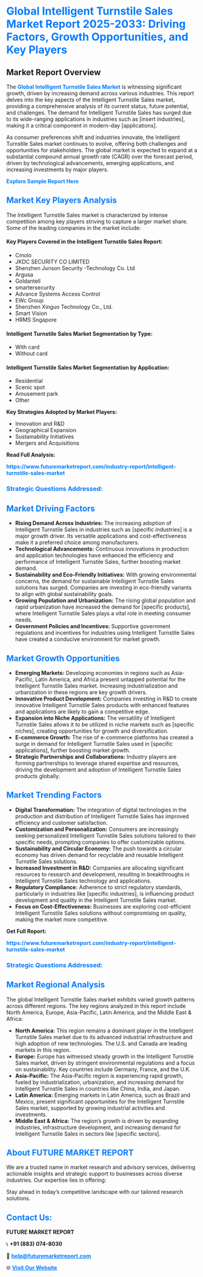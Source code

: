 <h1 style="color: #007BFF;">Global Intelligent Turnstile Sales Market Report 2025-2033: Driving Factors, Growth Opportunities, and Key Players</h1>

<section id="overview">
<h2>Market Report Overview</h2>
<p>The <a href="https://www.futuremarketreport.com/industry-report/intelligent-turnstile-sales-market" style="color: #007BFF; text-decoration: none;"><strong>Global Intelligent Turnstile Sales Market</strong></a> is witnessing significant growth, driven by increasing demand across various industries. This report delves into the key aspects of the Intelligent Turnstile Sales market, providing a comprehensive analysis of its current status, future potential, and challenges. The demand for Intelligent Turnstile Sales has surged due to its wide-ranging applications in industries such as [insert industries], making it a critical component in modern-day [applications].</p>
<p>As consumer preferences shift and industries innovate, the Intelligent Turnstile Sales market continues to evolve, offering both challenges and opportunities for stakeholders. The global market is expected to expand at a substantial compound annual growth rate (CAGR) over the forecast period, driven by technological advancements, emerging applications, and increasing investments by major players.</p>
</section>

<section id="overview">
<p><a href="https://www.futuremarketreport.com/request-sample/reportId=109189" style="color: #007BFF; text-decoration: none;"><strong>Explore Sample Report Here</strong></a></p>
</section>

<section id="key-players">
<h2 style="color: #007BFF;">Market Key Players Analysis</h2>
<p>The Intelligent Turnstile Sales market is characterized by intense competition among key players striving to capture a larger market share. Some of the leading companies in the market include:</p>
<h4>Key Players Covered in the Intelligent Turnstile Sales Report:</h4>
<ul><li>Cmolo</li><li>JKDC SECURITY CO LIMITED</li><li>Shenzhen Junson Security -Technology Co. Ltd</li><li>Argusa</li><li>Goldantell</li><li>smartersecurity</li><li>Advance Systems Access Control</li><li>EWc Group</li><li>Shenzhen Xinguo Technology Co., Ltd.</li><li>Smart Vision</li><li>HRMS Sngapore</li></ul>
<h4>Intelligent Turnstile Sales Market Segmentation by Type:</h4>
<ul><li>With card</li><li>Without card</li></ul>

<h4>Intelligent Turnstile Sales Market Segmentation by Application:</h4>
<ul><li>Residential</li><li>Scenic spot</li><li>Amusement park</li><li>Other</li></ul>
<p><strong>Key Strategies Adopted by Market Players:</strong></p>
<ul>
<li>Innovation and R&D</li>
<li>Geographical Expansion</li>
<li>Sustainability Initiatives</li>
<li>Mergers and Acquisitions</li>
</ul>
</section>

<section>
<p><strong>Read Full Analysis: </strong></p><a href="https://www.futuremarketreport.com/industry-report/intelligent-turnstile-sales-market" style="color: #007BFF; text-decoration: none;"><strong>https://www.futuremarketreport.com/industry-report/intelligent-turnstile-sales-market</strong></a>
<h3 style="color: #007BFF;">Strategic Questions Addressed:</h3>
</section>

<section id="driving-factors">
<h2 style="color: #007BFF;">Market Driving Factors</h2>
<ul>
<li><strong>Rising Demand Across Industries:</strong> The increasing adoption of Intelligent Turnstile Sales in industries such as [specific industries] is a major growth driver. Its versatile applications and cost-effectiveness make it a preferred choice among manufacturers.</li>
<li><strong>Technological Advancements:</strong> Continuous innovations in production and application technologies have enhanced the efficiency and performance of Intelligent Turnstile Sales, further boosting market demand.</li>
<li><strong>Sustainability and Eco-Friendly Initiatives:</strong> With growing environmental concerns, the demand for sustainable Intelligent Turnstile Sales solutions has surged. Companies are investing in eco-friendly variants to align with global sustainability goals.</li>
<li><strong>Growing Population and Urbanization:</strong> The rising global population and rapid urbanization have increased the demand for [specific products], where Intelligent Turnstile Sales plays a vital role in meeting consumer needs.</li>
<li><strong>Government Policies and Incentives:</strong> Supportive government regulations and incentives for industries using Intelligent Turnstile Sales have created a conducive environment for market growth.</li>
</ul>
</section>

<section id="growth-opportunities">
<h2 style="color: #007BFF;">Market Growth Opportunities</h2>
<ul>
<li><strong>Emerging Markets:</strong> Developing economies in regions such as Asia-Pacific, Latin America, and Africa present untapped potential for the Intelligent Turnstile Sales market. Increasing industrialization and urbanization in these regions are key growth drivers.</li>
<li><strong>Innovative Product Development:</strong> Companies investing in R&D to create innovative Intelligent Turnstile Sales products with enhanced features and applications are likely to gain a competitive edge.</li>
<li><strong>Expansion into Niche Applications:</strong> The versatility of Intelligent Turnstile Sales allows it to be utilized in niche markets such as [specific niches], creating opportunities for growth and diversification.</li>
<li><strong>E-commerce Growth:</strong> The rise of e-commerce platforms has created a surge in demand for Intelligent Turnstile Sales used in [specific applications], further boosting market growth.</li>
<li><strong>Strategic Partnerships and Collaborations:</strong> Industry players are forming partnerships to leverage shared expertise and resources, driving the development and adoption of Intelligent Turnstile Sales products globally.</li>
</ul>
</section>

<section id="trending-factors">
<h2 style="color: #007BFF;">Market Trending Factors</h2>
<ul>
<li><strong>Digital Transformation:</strong> The integration of digital technologies in the production and distribution of Intelligent Turnstile Sales has improved efficiency and customer satisfaction.</li>
<li><strong>Customization and Personalization:</strong> Consumers are increasingly seeking personalized Intelligent Turnstile Sales solutions tailored to their specific needs, prompting companies to offer customizable options.</li>
<li><strong>Sustainability and Circular Economy:</strong> The push towards a circular economy has driven demand for recyclable and reusable Intelligent Turnstile Sales solutions.</li>
<li><strong>Increased Investment in R&D:</strong> Companies are allocating significant resources to research and development, resulting in breakthroughs in Intelligent Turnstile Sales technology and applications.</li>
<li><strong>Regulatory Compliance:</strong> Adherence to strict regulatory standards, particularly in industries like [specific industries], is influencing product development and quality in the Intelligent Turnstile Sales market.</li>
<li><strong>Focus on Cost-Effectiveness:</strong> Businesses are exploring cost-efficient Intelligent Turnstile Sales solutions without compromising on quality, making the market more competitive.</li>
</ul>
</section>

<section>
<p><strong>Get Full Report: </strong></p><a href="https://www.futuremarketreport.com/industry-report/intelligent-turnstile-sales-market" style="color: #007BFF; text-decoration: none;"><strong>https://www.futuremarketreport.com/industry-report/intelligent-turnstile-sales-market</strong></a>
<h3 style="color: #007BFF;">Strategic Questions Addressed:</h3>
</section>


<section id="regional-analysis">
<h2 style="color: #007BFF;">Market Regional Analysis</h2>
<p>The global Intelligent Turnstile Sales market exhibits varied growth patterns across different regions. The key regions analyzed in this report include North America, Europe, Asia-Pacific, Latin America, and the Middle East & Africa:</p>
<ul>
<li><strong>North America:</strong> This region remains a dominant player in the Intelligent Turnstile Sales market due to its advanced industrial infrastructure and high adoption of new technologies. The U.S. and Canada are leading markets in this region.</li>
<li><strong>Europe:</strong> Europe has witnessed steady growth in the Intelligent Turnstile Sales market, driven by stringent environmental regulations and a focus on sustainability. Key countries include Germany, France, and the U.K.</li>
<li><strong>Asia-Pacific:</strong> The Asia-Pacific region is experiencing rapid growth, fueled by industrialization, urbanization, and increasing demand for Intelligent Turnstile Sales in countries like China, India, and Japan.</li>
<li><strong>Latin America:</strong> Emerging markets in Latin America, such as Brazil and Mexico, present significant opportunities for the Intelligent Turnstile Sales market, supported by growing industrial activities and investments.</li>
<li><strong>Middle East & Africa:</strong> The region’s growth is driven by expanding industries, infrastructure development, and increasing demand for Intelligent Turnstile Sales in sectors like [specific sectors].</li>
</ul>
</section>

<footer>
<h2 style="color: #007BFF;">About FUTURE MARKET REPORT</h2>
<p>We are a trusted name in market research and advisory services, delivering actionable insights and strategic support to businesses across diverse industries. Our expertise lies in offering:</p>

<p>Stay ahead in today’s competitive landscape with our tailored research solutions.</p>

<h2 style="color: #007BFF;">Contact Us:</h2>
<p><strong>FUTURE MARKET REPORT</strong></p>
<p>📞 <strong>+91 (883) 074-8030</strong></p>
<p>📧 <strong><a href="mailto:help@futuremarketreport.com" style="color: #007BFF;">help@futuremarketreport.com</a></strong></p>
<p>🌐 <strong><a href="https://www.futuremarketreport.com/" style="color: #007BFF;">Visit Our Website</a></strong></p>
</footer>
